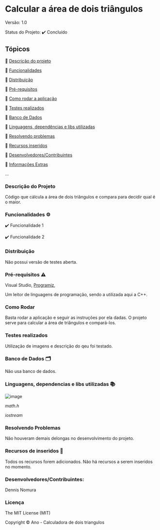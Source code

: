 # Calcular a área de dois triângulos

Versão: 1.0

Status do Projeto: ✔️ Concluído

## Tópicos
🔹 [Descrição do projeto](https://github.com/GatoEstunado/Calcular_dois_Triangulos/edit/main/README.md#descri%C3%A7%C3%A3o-do-projeto)

🔹 [Funcionalidades](https://github.com/GatoEstunado/Calcular_dois_Triangulos/edit/main/README.md#funcionalidades-%EF%B8%8F)

🔹 [Distribuição](https://github.com/GatoEstunado/Calcular_dois_Triangulos/edit/main/README.md#distribui%C3%A7%C3%A3o)

🔹 [Pré-requisitos](https://github.com/GatoEstunado/Calcular_dois_Triangulos/edit/main/README.md#pr%C3%A9-requisitos-%EF%B8%8F)

🔹 [Como rodar a aplicação](https://github.com/GatoEstunado/Calcular_dois_Triangulos/edit/main/README.md#como-rodar)

🔹 [Testes realizados](https://github.com/GatoEstunado/Calcular_dois_Triangulos/edit/main/README.md#testes-realizados)

🔹 [Banco de Dados](https://github.com/GatoEstunado/Calcular_dois_Triangulos/edit/main/README.md#banco-de-dados-%EF%B8%8F)

🔹 [Linguagens, dependências e libs utilizadas](https://github.com/GatoEstunado/Calcular_dois_Triangulos/edit/main/README.md#linguagens-dependencias-e-libs-utilizadas-)

🔹 [Resolvendo problemas](https://github.com/GatoEstunado/Calcular_dois_Triangulos/edit/main/README.md#resolvendo-problemas)

🔹 [Recursos inseridos](https://github.com/GatoEstunado/Calcular_dois_Triangulos/edit/main/README.md#recursos-de-inseridos-)

🔹 [Desenvolvedores/Contribuintes](https://github.com/GatoEstunado/Calcular_dois_Triangulos/edit/main/README.md#desenvolvedorescontribuintes)

🔹 [Informações Extras](https://github.com/GatoEstunado/Calcular_dois_Triangulos/edit/main/README.md#licen%C3%A7a)

...


### Descrição do Projeto
Código que cálcula a área de dois triângulos e compara para decidir qual é o maior.




### Funcionalidades ⚙️
✔️ Funcionalidade 1

✔️ Funcionalidade 2




### Distribuição
Não possui versão de testes aberta.




### Pré-requisitos ⚠️
Visual Studio, [Programiz](https://www.programiz.com/cpp-programming/online-compiler/),

Um leitor de linguagens de programação, sendo a utilizada aqui a C++.



### Como Rodar
Basta rodar a aplicação e seguir as instruções por ela dadas.
O projeto serve para calcular a área de triângulos e compará-los.



### Testes realizados
Utilização de imagens e descrição do qeu foi testado.




### Banco de Dados 🗂️
Não usa banco de dados.




### Linguagens, dependencias e libs utilizadas 📚

![image](https://user-images.githubusercontent.com/126710731/232641595-0d02a251-894e-4f87-b3b8-33ce204a6da7.png)

*math.h*

*iostream*




### Resolvendo Problemas
Não houveram demais delongas no desenvolvimento do projeto.




### Recursos de inseridos 🧰
Todos os recursos forem adicionados.
Não há recursos a serem inseridos no momento.



### Desenvolvedores/Contribuintes:
Dennis Nomura




### Licença
The MIT License (MIT)

Copyright ©️ Ano - Calculadora de dois triangulos
